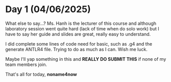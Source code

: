 # Day 1 (04/06/2025)

What else to say...? 
Ms. Hanh is the lecturer of this course and although laboratory session went quite hard (lack of time when do solo work) but I have to say her guide and slides are great, really easy to understand.

I did complete some lines of code need for basic, such as .g4 and the generate ANTLR4 file. Trying to do as much as I can. Wish me luck.

Maybe I'll yap something in this and **REALLY DO SUBMIT THIS** if none of my team members join.

That's all for today,
**noname4now**